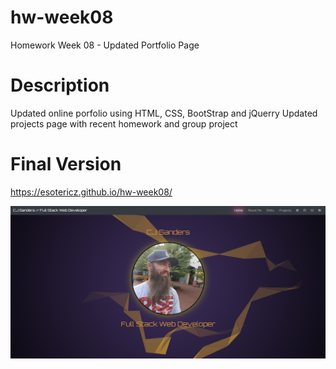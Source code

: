 # hw-week08
Homework Week 08 - Updated Portfolio Page

# Description
Updated online porfolio using HTML, CSS, BootStrap and jQuerry
Updated projects page with recent homework and group project

# Final Version
https://esotericz.github.io/hw-week08/

![Alt text](/assets/images/screenshot.png?raw=true "HW Week 06 Screenshot")